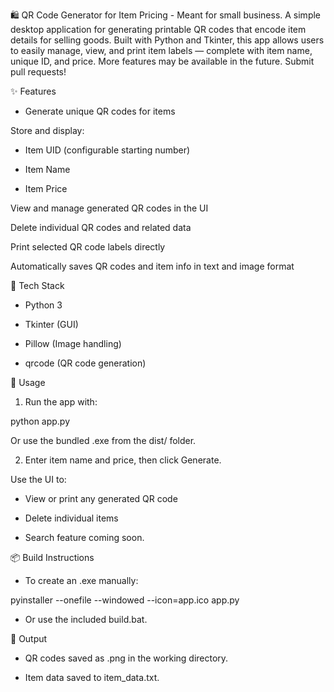 🛍️ QR Code Generator for Item Pricing - Meant for small business.
A simple desktop application for generating printable QR codes that encode item details for selling goods. Built with Python and Tkinter, this app allows users to easily manage, view, and print item labels — complete with item name, unique ID, and price.
More features may be available in the future. Submit pull requests!

✨ Features
- Generate unique QR codes for items

Store and display:

- Item UID (configurable starting number)

- Item Name

- Item Price

View and manage generated QR codes in the UI

Delete individual QR codes and related data

Print selected QR code labels directly

Automatically saves QR codes and item info in text and image format

🧰 Tech Stack

- Python 3

- Tkinter (GUI)

- Pillow (Image handling)

- qrcode (QR code generation)

🚀 Usage

1. Run the app with:

python app.py

Or use the bundled .exe from the dist/ folder.

2. Enter item name and price, then click Generate.

Use the UI to:

- View or print any generated QR code

- Delete individual items

- Search feature coming soon.

📦 Build Instructions

- To create an .exe manually:

pyinstaller --onefile --windowed --icon=app.ico app.py

- Or use the included build.bat.

📁 Output

- QR codes saved as .png in the working directory.

- Item data saved to item_data.txt.
